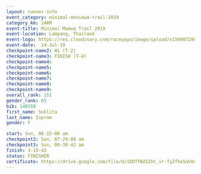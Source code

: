 ```yaml
---
layout: runner-info 
event_category: minimal-meniewa-trail-2019 
category_km: 14KM 
event-title: Minimal Maewa Trail 2019 
event-location: Lampang, Thailand 
event-logo: https://res.cloudinary.com/raceyaya/image/upload/v1569072805/logo/minimal-trail_ktnvsp.jpg 
event-date:  14-Jul-19 
checkpoint-name2: W1 (T-2) 
checkpoint-name3: FINISH (T-4) 
checkpoint-name4: 
checkpoint-name5: 
checkpoint-name6: 
checkpoint-name7: 
checkpoint-name8: 
checkpoint-name9: 
overall_rank: 151
gender_rank: 65
bib: 140150
first_name: Suklita
last_name: Inprom
gender: F

start: Sun, 06-15-00 am
checkpoint2: Sun, 07-29-08 am
checkpoint3: Sun, 09-30-42 am
finish: 3-15-42
status: FINISHER
certificate: https://drive.google.com/file/d/1XDTfWZGIhC_vr-TyZfhe5aVOnbS8vTA0/view?usp=sharing
---
```

